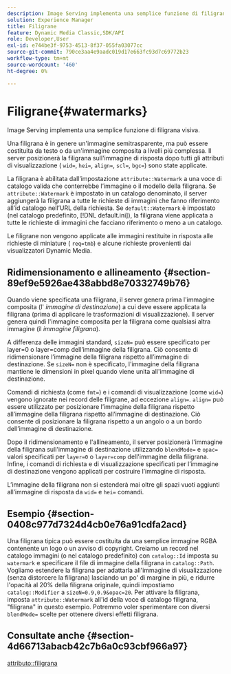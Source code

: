 ```yaml
---
description: Image Serving implementa una semplice funzione di filigrana visiva.
solution: Experience Manager
title: Filigrane
feature: Dynamic Media Classic,SDK/API
role: Developer,User
exl-id: e744be3f-9753-4513-8f37-055fa03077cc
source-git-commit: 790ce3aa4e9aadc019d17e663fc93d7c69772b23
workflow-type: tm+mt
source-wordcount: '460'
ht-degree: 0%

---
```


# Filigrane{#watermarks}

Image Serving implementa una semplice funzione di filigrana visiva.

Una filigrana è in genere un&#39;immagine semitrasparente, ma può essere costituita da testo o da un&#39;immagine composita a livelli più complessa. Il server posizionerà la filigrana sull&#39;immagine di risposta dopo tutti gli attributi di visualizzazione ( `wid=`, `hei=`, `align=`, `scl=`, `bgc=`) sono state applicate.

La filigrana è abilitata dall’impostazione `attribute::Watermark` a una voce di catalogo valida che conterrebbe l’immagine o il modello della filigrana. Se `attribute::Watermark` è impostato in un catalogo denominato, il server aggiungerà la filigrana a tutte le richieste di immagini che fanno riferimento all’id catalogo nell’URL della richiesta. Se `default::Watermark` è impostato (nel catalogo predefinito, [!DNL default.ini]), la filigrana viene applicata a tutte le richieste di immagini che facciano riferimento o meno a un catalogo.

Le filigrane non vengono applicate alle immagini restituite in risposta alle richieste di miniature ( `req=tmb`) e alcune richieste provenienti dai visualizzatori Dynamic Media.

## Ridimensionamento e allineamento {#section-89ef9e5926ae438abbd8e70332749b76}

Quando viene specificata una filigrana, il server genera prima l&#39;immagine composita (l&#39; *immagine di destinazione*) a cui deve essere applicata la filigrana (prima di applicare le trasformazioni di visualizzazione). Il server genera quindi l&#39;immagine composita per la filigrana come qualsiasi altra immagine (il *immagine filigrana*).

A differenza delle immagini standard, `sizeN=` può essere specificato per layer=0 o layer=comp dell’immagine della filigrana. Ciò consente di ridimensionare l’immagine della filigrana rispetto all’immagine di destinazione. Se `sizeN=` non è specificato, l&#39;immagine della filigrana mantiene le dimensioni in pixel quando viene unita all&#39;immagine di destinazione.

Comandi di richiesta (come `fmt=`) e i comandi di visualizzazione (come `wid=`) vengono ignorate nei record delle filigrane, ad eccezione `align=`. `align=` può essere utilizzato per posizionare l’immagine della filigrana rispetto all’immagine della filigrana rispetto all’immagine di destinazione. Ciò consente di posizionare la filigrana rispetto a un angolo o a un bordo dell’immagine di destinazione.

Dopo il ridimensionamento e l&#39;allineamento, il server posizionerà l&#39;immagine della filigrana sull&#39;immagine di destinazione utilizzando `blendMode=` e `opac=` valori specificati per `layer=0` o `layer=comp` dell&#39;immagine della filigrana. Infine, i comandi di richiesta e di visualizzazione specificati per l’immagine di destinazione vengono applicati per costruire l’immagine di risposta.

L’immagine della filigrana non si estenderà mai oltre gli spazi vuoti aggiunti all’immagine di risposta da `wid=` e `hei=` comandi.

## Esempio {#section-0408c977d7324d4cb0e76a91cdfa2acd}

Una filigrana tipica può essere costituita da una semplice immagine RGBA contenente un logo o un avviso di copyright. Creiamo un record nel catalogo immagini (o nel catalogo predefinito) con `catalog::Id` imposta su `watermark` e specificare il file di immagine della filigrana in `catalog::Path`. Vogliamo estendere la filigrana per adattarla all&#39;immagine di visualizzazione (senza distorcere la filigrana) lasciando un po&#39; di margine in più, e ridurre l&#39;opacità al 20% della filigrana originale, quindi impostiamo `catalog::Modifier` a `sizeN=0.9,0.9&opac=20`. Per attivare la filigrana, imposta `attribute::Watermark` all&#39;id della voce di catalogo filigrana, &quot;filigrana&quot; in questo esempio. Potremmo voler sperimentare con diversi `blendMode=` scelte per ottenere diversi effetti filigrana.

## Consultate anche {#section-4d66713abacb42c7b6a0c93cbf966a97}

[attributo::filigrana](../../../../../is-api/image-catalog/image-serving-api-ref/c-image-catalog-reference/c-attributes-reference/r-watermark.md#reference-942b50acb2dd43a5ae498dc41ea9ac9b)
